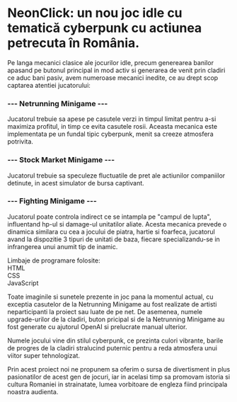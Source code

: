 # NeonClick: un nou joc idle cu tematică cyberpunk cu actiunea petrecuta în România.

Pe langa mecanici clasice ale jocurilor idle, precum generearea banilor apasand pe butonul principal in mod activ si generarea de venit prin cladiri ce aduc bani pasiv, avem numeroase mecanici inedite, ce au drept scop captarea atentiei jucatorului:

### --- Netrunning Minigame ---

Jucatorul trebuie sa apese pe casutele verzi in timpul limitat pentru a-si maximiza profitul, in timp ce evita casutele rosii. Aceasta mecanica este implementata pe un fundal tipic cyberpunk, menit sa creeze atmosfera potrivita.

### --- Stock Market Minigame ---

Jucatorul trebuie sa speculeze fluctuatile de pret ale actiunilor companiilor detinute, in acest simulator de bursa captivant.

### --- Fighting Minigame ---

Jucatorul poate controla indirect ce se intampla pe "campul de lupta", influentand hp-ul si damage-ul unitatilor aliate. Acesta mecanica prevede o dinamica similara cu cea a jocului de piatra, hartie si foarfeca, jucatorul avand la dispozitie 3 tipuri de unitati de baza, fiecare specializandu-se in infrangerea unui anumit tip de inamic.

Limbaje de programare folosite:  
  HTML  
  CSS  
  JavaScript

Toate imaginile si sunetele prezente in joc pana la momentul actual, cu exceptia casutelor de la Netrunning Minigame au fost realizate de artisti neparticipanti la proiect sau luate de pe net. De asemenea, numele upgrade-urilor de la cladiri, buton pricipal si de la Netrunning Minigame au fost generate cu ajutorul OpenAI si prelucrate manual ulterior. 

Numele jocului vine din stilul cyberpunk, ce prezinta culori vibrante, barile de progres de la cladiri stralucind puternic pentru a reda atmosfera unui viitor super tehnologizat.

Prin acest proiect noi ne propunem sa oferim o sursa de divertisment in plus pasionatilor de acest gen de jocuri, iar in acelasi timp sa promovam istoria si cultura Romaniei in strainatate, lumea vorbitoare de engleza fiind principala noastra audienta. 
